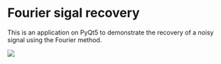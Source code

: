 # Fourier sigal recovery
This is an application on PyQt5 to demonstrate the recovery of a noisy signal using the Fourier method.

![](https://github.com/W0rth-it/fourier-sigal-recovery/blob/main/ffilter.png)
